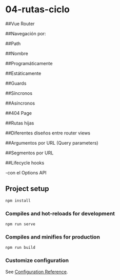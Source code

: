 # 04-rutas-ciclo

##Vue Router

##Navegación por:

##Path

##Nombre

##Programáticamente

##Estáticamente

##Guards

##Síncronos

##Asíncronos

##404 Page

##Rutas hijas

##Diferentes diseños entre router views

##Argumentos por URL (Query parameters)

##Segmentos por URL

##Lifecycle hooks

 -con el Options API



## Project setup
```
npm install
```

### Compiles and hot-reloads for development
```
npm run serve
```

### Compiles and minifies for production
```
npm run build
```

### Customize configuration
See [Configuration Reference](https://cli.vuejs.org/config/).
